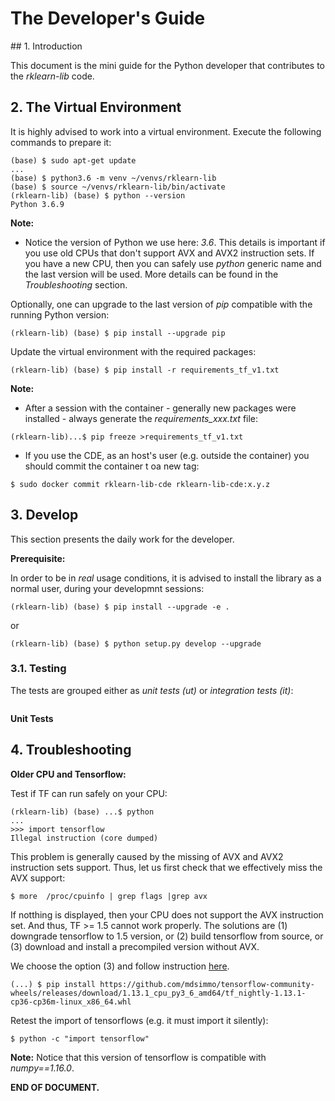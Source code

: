 # The Developer's Guide

## 1. Introduction

This document is the mini guide for the Python developer that contributes to the *rklearn-lib* code.

## 2. The Virtual Environment

It is highly advised to work into a virtual environment. Execute the following commands to prepare it: 

```shell
(base) $ sudo apt-get update
...
(base) $ python3.6 -m venv ~/venvs/rklearn-lib
(base) $ source ~/venvs/rklearn-lib/bin/activate 
(rklearn-lib) (base) $ python --version
Python 3.6.9
```

**Note:**

* Notice the version of Python we use here: *3.6*. This details is important if you use old CPUs that don't support AVX and AVX2 instruction sets. If you have a new CPU, then you can safely use *python* generic name and the last version will be used. More details can be found in the *Troubleshooting* section.

Optionally, one can upgrade to the last version of *pip* compatible with the running Python version:

```shell
(rklearn-lib) (base) $ pip install --upgrade pip
```

Update the virtual environment with the required packages:

```shell
(rklearn-lib) (base) $ pip install -r requirements_tf_v1.txt
```

**Note:**

* After a session with the container - generally new packages were installed - always generate the *requirements_xxx.txt* file: 

```shell
(rklearn-lib)...$ pip freeze >requirements_tf_v1.txt
```

* If you use the CDE, as an host's user (e.g. outside the container) you should commit the container t oa new tag:

```shell
$ sudo docker commit rklearn-lib-cde rklearn-lib-cde:x.y.z
```

## 3. Develop

This section presents the daily work for the developer.

**Prerequisite:**



In order to be in *real* usage conditions, it is advised to install the library as a normal user, during your developmnt sessions:

```shell
(rklearn-lib) (base) $ pip install --upgrade -e .
```

or 

```shell
(rklearn-lib) (base) $ python setup.py develop --upgrade
```

### 3.1. Testing

The tests are grouped either as *unit tests (ut)* or *integration tests (it)*: 

```shell

```


**Unit Tests**





## 4. Troubleshooting

**Older CPU and Tensorflow:**

Test if TF can run safely on your CPU:

```shell
(rklearn-lib) (base) ...$ python
...
>>> import tensorflow
Illegal instruction (core dumped)
```

This problem is generally caused by the missing of AVX and AVX2 instruction sets support. Thus, let us first check that we effectively miss the AVX support: 

```shell
$ more  /proc/cpuinfo | grep flags |grep avx
```

If notthing is displayed, then your CPU does not support the AVX instruction set. And thus, TF >= 1.5 cannot work properly. The solutions are (1) downgrade tensorflow to 1.5 version, or (2) build tensorflow from source, or (3) download and install a precompiled version without AVX.

We choose the option (3) and follow instruction [here](https://github.com/yaroslavvb/tensorflow-community-wheels/issues/103).

```shell
(...) $ pip install https://github.com/mdsimmo/tensorflow-community-wheels/releases/download/1.13.1_cpu_py3_6_amd64/tf_nightly-1.13.1-cp36-cp36m-linux_x86_64.whl
```

Retest the import of tensorflows (e.g. it must import it silently):

```shell
$ python -c "import tensorflow"
```

**Note:** Notice that this version of tensorflow is compatible with *numpy==1.16.0*. 

**END OF DOCUMENT.**
